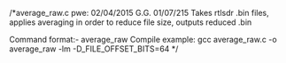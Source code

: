 /*average_raw.c	   pwe: 02/04/2015 G.G. 01/07/215
Takes rtlsdr .bin files, applies averaging in order to reduce file size, outputs reduced .bin

Command format:- average_raw <infile> <outfile> <average>
Compile example: gcc average_raw.c -o average_raw -lm -D_FILE_OFFSET_BITS=64 */

